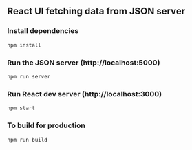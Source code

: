 ## React UI fetching data from JSON server

### Install dependencies

```
npm install
```

### Run the JSON server (http://localhost:5000)

```
npm run server
```

### Run React dev server (http://localhost:3000)

```
npm start
```

### To build for production

```
npm run build
```
